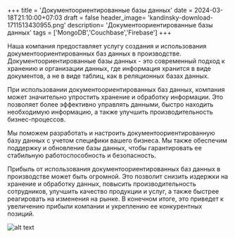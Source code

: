 +++
title = 'Документоориентированные базы данных'
date = 2024-03-18T21:10:00+07:03
draft = false
header_image= 'kandinsky-download-1711513430955.png'
description= 'Документоориентированные базы данных'
tags = ['MongoDB','Couchbase','Firebase']
+++

Наша компания предоставляет услугу создания и использования документоориентированных баз данных в производстве. Документоориентированные базы данных - это современный подход к хранению и организации данных, где информация хранится в виде документов, а не в виде таблиц, как в реляционных базах данных.

При использовании документоориентированных баз данных, компания может значительно упростить хранение и обработку информации. Это позволяет более эффективно управлять данными, быстро находить необходимую информацию, а также улучшить производительность бизнес-процессов.

Мы поможем разработать и настроить документоориентированную базу данных с учетом специфики вашего бизнеса. Мы также обеспечим поддержку и обновление базы данных, чтобы гарантировать ее стабильную работоспособность и безопасность.

Прибыль от использования документоориентированных баз данных в производстве может быть огромной. Это позволит снизить издержки на хранение и обработку данных, повысить производительность сотрудников, улучшить качество продукции и услуг, а также быстрее реагировать на изменения на рынке. В конечном итоге, это приведет к увеличению прибыли компании и укреплению ее конкурентных позиций.

![alt text](kandinsky-download-1711513299284.png)


